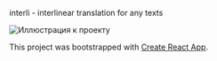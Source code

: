 interli - interlinear translation for any texts

![Иллюстрация к проекту](https://github.com/yair-roshal/interli/master/src/img/img_for_github.png)



This project was bootstrapped with [Create React App](https://github.com/facebook/create-react-app).






<!-- ![Image alt](https://github.com/{username}/{repository}/raw/{branch}/{path}/image.png)

{username} — ваш ник на ГитХабе;
{repository} — репозиторий где хранятся картинки;
{branch} — ветка репозитория;
{path} — путь к месту нахождения картинки. -->